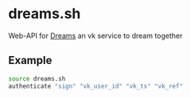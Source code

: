 # dreams.sh
Web-API for [Dreams](https://vk.com/dreams) an vk service to dream together

## Example
```bash
source dreams.sh
authenticate "sign" "vk_user_id" "vk_ts" "vk_ref"
```
